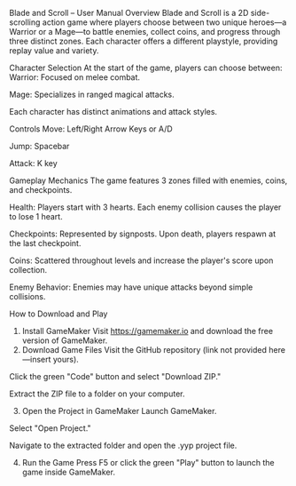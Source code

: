 Blade and Scroll – User Manual
Overview
Blade and Scroll is a 2D side-scrolling action game where players choose between two unique heroes—a Warrior or a Mage—to battle enemies, collect coins, and progress through three distinct zones. Each character offers a different playstyle, providing replay value and variety.

Character Selection
At the start of the game, players can choose between:
Warrior: Focused on melee combat.


Mage: Specializes in ranged magical attacks.


Each character has distinct animations and attack styles.

Controls
Move: Left/Right Arrow Keys or A/D


Jump: Spacebar


Attack: K key



Gameplay Mechanics
The game features 3 zones filled with enemies, coins, and checkpoints.


Health: Players start with 3 hearts. Each enemy collision causes the player to lose 1 heart.


Checkpoints: Represented by signposts. Upon death, players respawn at the last checkpoint.


Coins: Scattered throughout levels and increase the player's score upon collection.


Enemy Behavior: Enemies may have unique attacks beyond simple collisions.



How to Download and Play
1. Install GameMaker
Visit https://gamemaker.io and download the free version of GameMaker.
2. Download Game Files
Visit the GitHub repository (link not provided here—insert yours).


Click the green "Code" button and select "Download ZIP."


Extract the ZIP file to a folder on your computer.


3. Open the Project in GameMaker
Launch GameMaker.


Select "Open Project."


Navigate to the extracted folder and open the .yyp project file.


4. Run the Game
Press F5 or click the green "Play" button to launch the game inside GameMaker.
